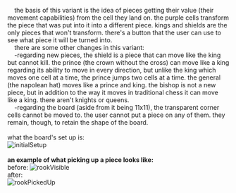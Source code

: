 &nbsp;&nbsp;&nbsp;&nbsp;the basis of this variant is the idea of pieces getting their value (their movement capabilities) from the cell
they land on. the purple cells transform the piece that was put into it into a different piece. kings and shields
are the only pieces that won't transform. there's a button that the user can use to see what piece it will be turned into.
<br/>
&nbsp;&nbsp;&nbsp;&nbsp;there are some other changes in this variant:
<br/>
&nbsp;&nbsp;&nbsp;&nbsp;-regarding new pieces, the shield is a piece that can move like the king but cannot kill. the prince (the crown without the cross) can move like a king regarding its ability to move in every direction, but unlike the king which moves one cell at a time, the prince jumps two cells at a time. the general (the napolean hat) moves like a prince and king. the bishop is not a new piece, but in addition to the way it moves in traditional chess it can
move like a king. there aren't knights or queens.
<br/>
&nbsp;&nbsp;&nbsp;&nbsp;-regarding the board (aside from it being 11x11), the transparent corner cells cannot be moved to. the user cannot put a piece on any of them. they remain, though, to retain the shape of the board.
<br/>
<br/>
what the board's set up is:
<br/>
![initialSetup](https://user-images.githubusercontent.com/113654579/221073067-4dbf6034-25a0-4b34-aba5-e4efdbdb7260.png)
<br/>
<br/>
**an example of what picking up a piece looks like:**
<br/>
before:
![rookVisible](https://user-images.githubusercontent.com/113654579/221073058-e74e5bf3-ee7a-48ec-84ef-92072a5feb18.png)
<br/>
after:
<br/>
![rookPickedUp](https://user-images.githubusercontent.com/113654579/221073063-e29f835a-9ac8-4cda-b37b-41258b224136.png)
